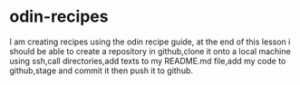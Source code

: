 # odin-recipes
I am creating recipes using the odin recipe guide, at the end of this lesson i should be able to create a repository in github,clone it onto a local machine using ssh,call directories,add texts to my README.md file,add my code to github,stage and commit it then push it to github.